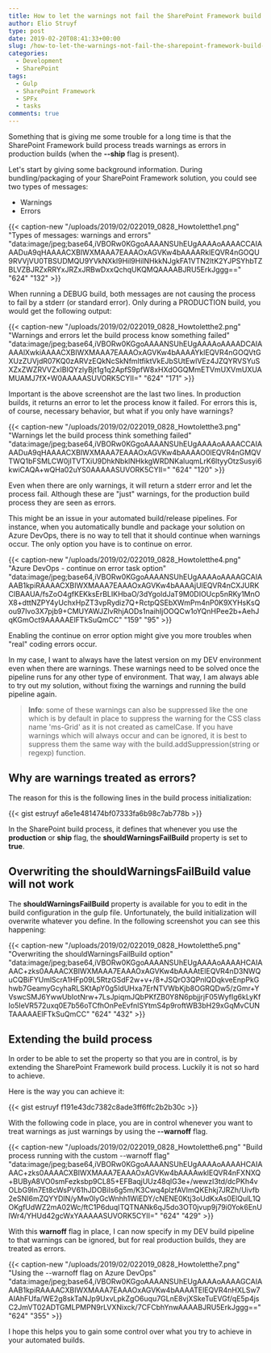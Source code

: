 ```yaml
---
title: How to let the warnings not fail the SharePoint Framework build process
author: Elio Struyf
type: post
date: 2019-02-20T08:41:33+00:00
slug: /how-to-let-the-warnings-not-fail-the-sharepoint-framework-build-process/
categories:
  - Development
  - SharePoint
tags:
  - Gulp
  - SharePoint Framework
  - SPFx
  - tasks
comments: true
---
```


Something that is giving me some trouble for a long time is that the SharePoint Framework build process treads warnings as errors in production builds (when the **--ship** flag is present).

Let's start by giving some background information. During bundling/packaging of your SharePoint Framework solution, you could see two types of messages:

*   Warnings
*   Errors

{{< caption-new "/uploads/2019/02/022019_0828_Howtoletthe1.png" "Types of messages: warnings and errors"  "data:image/jpeg;base64,iVBORw0KGgoAAAANSUhEUgAAAAoAAAACCAIAAADuA9qHAAAACXBIWXMAAA7EAAAOxAGVKw4bAAAARklEQVR4nGOQU9RVVjVU0TBSUDMQU9YVkNXkl9Hil9HilNHkkNJgkFA1VTN2ltK2YJPSYhbTZBLVZBJRZxRRYxJRZxJRBwDxxQchqUKQMQAAAABJRU5ErkJggg==" "624" "132" >}}

When running a DEBUG build, both messages are not causing the process to fail by a stderr (or standard error). Only during a PRODUCTION build, you would get the following output:

{{< caption-new "/uploads/2019/02/022019_0828_Howtoletthe2.png" "Warnings and errors let the build process know something failed"  "data:image/jpeg;base64,iVBORw0KGgoAAAANSUhEUgAAAAoAAAADCAIAAAAlXwkiAAAACXBIWXMAAA7EAAAOxAGVKw4bAAAAYklEQVR4nGOQVtGXUzZUVjdR07KQ0zARVzEQkNcSkNfmltfiktVkEJbSUtEwlVEz4JZQYRVSYuSXZxZWZRVVZxIBIQYzlyBjt1g1q2ApfS9pfW8xHXdOGQMmETVmUXVmUXUAMUAMJ7fX+W0AAAAASUVORK5CYII=" "624" "171" >}}

Important is the above screenshot are the last two lines. In production builds, it returns an error to let the process know it failed. For errors this is, of course, necessary behavior, but what if you only have warnings?

{{< caption-new "/uploads/2019/02/022019_0828_Howtoletthe3.png" "Warnings let the build process think something failed"  "data:image/jpeg;base64,iVBORw0KGgoAAAANSUhEUgAAAAoAAAACCAIAAADuA9qHAAAACXBIWXMAAA7EAAAOxAGVKw4bAAAAO0lEQVR4nGMQVTWQ1bFSMLCW0jITVTXiU9DhkNbklNHkkgWRDNKaluqmLrK6ltyyOtzSusyi6kwiCAQA+wQHa02uYS0AAAAASUVORK5CYII=" "624" "120" >}}

Even when there are only warnings, it will return a stderr error and let the process fail. Although these are "just" warnings, for the production build process they are seen as errors.

This might be an issue in your automated build/release pipelines. For instance, when you automatically bundle and package your solution on Azure DevOps, there is no way to tell that it should continue when warnings occur. The only option you have is to continue on error.

{{< caption-new "/uploads/2019/02/022019_0828_Howtoletthe4.png" "Azure DevOps - continue on error task option"  "data:image/jpeg;base64,iVBORw0KGgoAAAANSUhEUgAAAAoAAAAGCAIAAAB1kpiRAAAACXBIWXMAAA7EAAAOxAGVKw4bAAAAjUlEQVR4nCXJURKCIBAAUA/fsZoO4gfKEKksErBLIKHbaO/3dYgoldJaT9M0DIOUcp5nRKy1MnOX8+dttNZPY4yUchxHpZT3vpRydiz7Q+RctpQSEbXWmPm4nP0K9XYHsKsQou97Ivo3X7pjb9+CMUYAWJZlvRhjAODs1naihIjOOQCw1oYQnHPee2b+AehJqKGmOct9AAAAAElFTkSuQmCC" "159" "95" >}}

Enabling the continue on error option might give you more troubles when "real" coding errors occur.

In my case, I want to always have the latest version on my DEV environment even when there are warnings. These warnings need to be solved once the pipeline runs for any other type of environment. That way, I am always able to try out my solution, without fixing the warnings and running the build pipeline again.


> **Info**: some of these warnings can also be suppressed like the one which is by default in place to suppress the warning for the CSS class name 'ms-Grid' as it is not created as camelCase. If you have warnings which will always occur and can be ignored, it is best to suppress them the same way with the build.addSuppression(string or regexp) function.


## Why are warnings treated as errors?

The reason for this is the following lines in the build process initialization:

{{< gist estruyf a6e1e481474bf07333fa6b98c7ab778b >}}

In the SharePoint build process, it defines that whenever you use the **production** or **ship** flag, the **shouldWarningsFailBuild** property is set to **true**.

## Overwriting the shouldWarningsFailBuild value will not work

The **shouldWarningsFailBuild** property is available for you to edit in the build configuration in the gulp file. Unfortunately, the build initialization will overwrite whatever you define. In the following screenshot you can see this happening:

{{< caption-new "/uploads/2019/02/022019_0828_Howtoletthe5.png" "Overwriting the shouldWarningsFailBuild option"  "data:image/jpeg;base64,iVBORw0KGgoAAAANSUhEUgAAAAoAAAAHCAIAAAC+zks0AAAACXBIWXMAAA7EAAAOxAGVKw4bAAAAtElEQVR4nD3NWQuCQBiFYUmlScrA1HFp09L5RtzGSdF2w+v+/8+JSQrO3QPnlQDqkveEnpPkGhwb7GeamyGcyhaRLSKtApY0g5ldUHxa7ErNTVWbKjb8OGRQDw5/zGmr+YVswcSMJ6YwwUbIotNrw+7LsJpiqmJQbPKfZB0Y8N6pbjjrjF05WyfIg6kLyKfIo5IeVR572uxq0E7b56oTCfhOnPeEvfnlSYtmS4p9roftWB3bH29xGqMvCUNTAAAAAElFTkSuQmCC" "624" "432" >}}

## Extending the build process

In order to be able to set the property so that you are in control, is by extending the SharePoint Framework build process. Luckily it is not so hard to achieve.

Here is the way you can achieve it:

{{< gist estruyf f191e43dc7382c8ade3ff6ffc2b2b30c >}}

With the following code in place, you are in control whenever you want to treat warnings as just warnings by using the **--warnoff** flag.

{{< caption-new "/uploads/2019/02/022019_0828_Howtoletthe6.png" "Build process running with the custom --warnoff flag"  "data:image/jpeg;base64,iVBORw0KGgoAAAANSUhEUgAAAAoAAAAHCAIAAAC+zks0AAAACXBIWXMAAA7EAAAOxAGVKw4bAAAAwklEQVR4nFXNXQ+BUByA8VO0smFezksbp9CL85+EFBaqjUUz48qlG3e+/wewzI3td/dcPKh4vOLbG9In7Et8cWsPV61hJDOBiIs6g5m/K3Cwq4plzfAVImQKEhkj7JRZh/Uivfb2eSNI6mZQYYDIN/yMw0lyGcWnhh1WiEDY/cNENE0Ktj3oUdKxAs0ElQulL1QOKgfUdWZ2mA02Wc/ftC1P6duqITQTNANk6qJ5do3OT0jvup9j79i0Yok6EnUlWr4/YHUd42gcWxYAAAAASUVORK5CYII=" "624" "429" >}}

With this **warnoff** flag in place, I can now specify in my DEV build pipeline to that warnings can be ignored, but for real production builds, they are treated as errors.

{{< caption-new "/uploads/2019/02/022019_0828_Howtoletthe7.png" "Using the --warnoff flag on Azure DevOps"  "data:image/jpeg;base64,iVBORw0KGgoAAAANSUhEUgAAAAoAAAAGCAIAAAB1kpiRAAAACXBIWXMAAA7EAAAOxAGVKw4bAAAATElEQVR4nHXLSw7AIAhFUfa/WE2g8skTaNJp9UxvLpkZgO6uqu7GLnE8vjXSkeTuEVGf/qE5p4jsC2JmVT02ADTGMLPMPN9rLVXNixck/7CFCbhYnwAAAABJRU5ErkJggg==" "624" "355" >}}

I hope this helps you to gain some control over what you try to achieve in your automated builds.